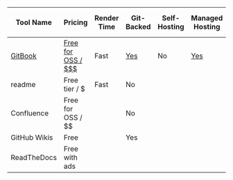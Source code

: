 | Tool Name                          | Pricing                                               | Render Time | Git-Backed                                            | Self-Hosting | Managed Hosting                                        | Desktop Edition | API Interface                        | API Doc Generation Support                       | WYSIWYG Editing | Markdown Editing                                         | Embedded Content                                       | Hierarchial Structure                                             | Templating Support                                                                | Teams & Roles                                                 | Comment Support                                        | Search                                                         | Import Other Formats                            | Export Other Formats                                | Sharable Links                                           | Private Content                                                                      | Internationalization                                          | File Uploads                                   | Diagram Editing | Analytics                                                       | Custom JavaScript Support |
| ---------------------------------- | ----------------------------------------------------- | ----------- | ----------------------------------------------------- | ------------ | ------------------------------------------------------ | --------------- | ------------------------------------ | ------------------------------------------------ | --------------- | -------------------------------------------------------- | ------------------------------------------------------ | ----------------------------------------------------------------- | --------------------------------------------------------------------------------- | ------------------------------------------------------------- | ------------------------------------------------------ | -------------------------------------------------------------- | ----------------------------------------------- | --------------------------------------------------- | -------------------------------------------------------- | ------------------------------------------------------------------------------------ | ------------------------------------------------------------- | ---------------------------------------------- | --------------- | --------------------------------------------------------------- | ------------------------- |
| [GitBook](https://www.gitbook.com) | [Free for OSS / $$$](https://www.gitbook.com/pricing) | Fast        | [Yes](https://docs.gitbook.com/integrations/git-sync) | No           | [Yes](https://docs.gitbook.com/hosting/custom-domains) | No              | [Yes](https://developer.gitbook.com) | [Yes](https://docs.gitbook.com/features/openapi) | Yes             | [Yes](https://docs.gitbook.com/editing-content/markdown) | [Yes](https://docs.gitbook.com/editing-content/embeds) | [Yes](https://docs.gitbook.com/editing-content/content-structure) | [Yes](https://docs.gitbook.com/getting-started/start-exploring#starter-templates) | [Yes](https://docs.gitbook.com/collaboration/team-management) | [Yes](https://docs.gitbook.com/collaboration/comments) | [Yes](https://docs.gitbook.com/features/multiple-space-search) | [Yes](https://docs.gitbook.com/features/import) | [Yes](https://docs.gitbook.com/features/pdf-export) | [Yes](https://docs.gitbook.com/features/shareable-links) | [Yes](https://docs.gitbook.com/collaboration/team-management/setting-up-permissions) | [Yes](https://docs.gitbook.com/features/internationalization) | [Yes](https://docs.gitbook.com/features/files) | No              | [Yes](https://docs.gitbook.com/features/insights#data-sampling) | No                        |
| readme                             | Free tier / $                                         | Fast        | No                                                    |              |                                                        |                 |                                      |                                                  |                 |                                                          |                                                        |                                                                   |                                                                                   |                                                               |                                                        |                                                                |                                                 |                                                     |                                                          |                                                                                      |                                                               |                                                |                 |                                                                 |                           |
| Confluence                         | Free for OSS / $$                                     |             | No                                                    |              |                                                        |                 |                                      |                                                  |                 |                                                          |                                                        |                                                                   |                                                                                   |                                                               |                                                        |                                                                |                                                 |                                                     |                                                          |                                                                                      |                                                               |                                                |                 |                                                                 |                           |
| GitHub Wikis                       | Free                                                  |             | Yes                                                   |              |                                                        |                 |                                      |                                                  |                 |                                                          |                                                        |                                                                   |                                                                                   |                                                               |                                                        |                                                                |                                                 |                                                     |                                                          |                                                                                      |                                                               |                                                |                 |                                                                 |                           |
| ReadTheDocs                        | Free with ads                                         |             |                                                       |              |                                                        |                 |                                      |                                                  |                 |                                                          |                                                        |                                                                   |                                                                                   |                                                               |                                                        |                                                                |                                                 |                                                     |                                                          |                                                                                      |                                                               |                                                |                 |                                                                 |                           |